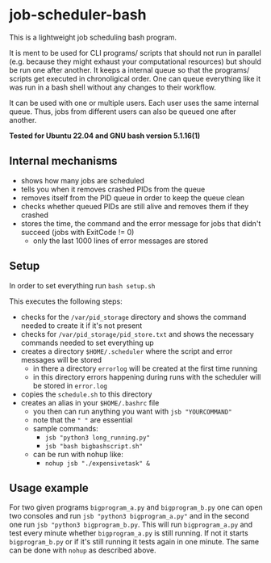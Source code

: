 # job-scheduler-bash
This is a lightweight job scheduling bash program.

It is ment to be used for CLI programs/ scripts that should not run in parallel (e.g. because they might exhaust your computational resources) but should be run one after another. It keeps a internal queue so that the programs/ scripts get executed in chronoligical order.
One can queue everything like it was run in a bash shell without any changes to their workflow.

It can be used with one or multiple users. Each user uses the same internal queue. Thus, jobs from different users can also be queued one after another.

**Tested for Ubuntu 22.04 and GNU bash version 5.1.16(1)**

## Internal mechanisms
* shows how many jobs are scheduled
* tells you when it removes crashed PIDs from the queue
* removes itself from the PID queue in order to keep the queue clean
* checks whether queued PIDs are still alive and removes them if they crashed
* stores the time, the command and the error message for jobs that didn't succeed (jobs with ExitCode != 0)
  * only the last 1000 lines of error messages are stored

## Setup 
In order to set everything run `bash setup.sh`

This executes the following steps:
*  checks for the `/var/pid_storage` directory and shows the command needed to create it if it's not present
*  checks for `/var/pid_storage/pid_store.txt` and shows the necessary commands needed to set everything up
*  creates a directory `$HOME/.scheduler` where the script and error messages will be stored
   * in there a directory `errorlog` will be created at the first time running
   * in this directory errors happening during runs with the scheduler will be stored in `error.log`
*  copies the `schedule.sh` to this directory
*  creates an alias in your `$HOME/.bashrc` file
   *  you then can run anything you want with `jsb "YOURCOMMAND"`
   *  note that the `" "` are essential
   * sample commands: 
      * `jsb "python3 long_running.py"`
      * `jsb "bash bigbashscript.sh"`
   * can be run with nohup like:
      * `nohup jsb "./expensivetask" &`
## Usage example
For two given programs `bigprogram_a.py` and `bigprogram_b.py` one can open two consoles and run `jsb "python3 bigprogram_a.py"` and in the second one run `jsb "python3 bigprogram_b.py`. This will run `bigprogram_a.py` and test every minute whether `bigprogram_a.py` is still running. If not it starts `bigprogram_b.py` or if it's still running it tests again in one minute. The same can be done with `nohup` as described above. 
